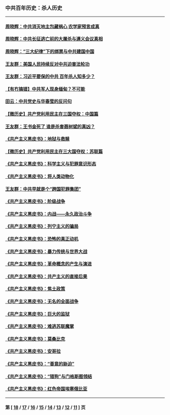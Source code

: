### 中共百年历史：杀人历史
---
#### [周晓辉：中共消灭地主包藏祸心 农学家预言成真](../../pages/nf1176106/n12958960.md?05290430) 
#### [周晓辉：中共长征逃亡前的大屠杀与遵义会议真相](../../pages/nf1176106/n12888747.md?05290430) 
#### [周晓辉：“三大纪律”下的绑票与中共建国中国](../../pages/nf1176106/n12882305.md?05290430) 
#### [王友群：美国人民持续反对中共迫害法轮功](../../pages/nf1176106/n12849121.md?05290430) 
#### [王友群：习近平要保的中共 百年杀人知多少？](../../pages/nf1176106/n12833861.md?05290430) 
#### [【有冇搞错】中共军人现身缅甸？不可能](../../pages/nf1176106/n12773250.md?05290430) 
#### [田云：中共党史与华春莹的反问句](../../pages/nf1176106/n12765178.md?05290430) 
#### [【微历史】共产党利用民主在三国夺权：中国篇](../../pages/nf1176106/n12740955.md?05290430) 
#### [王友群：王书金死了 谁是杀害聂树斌的真凶？](../../pages/nf1176106/n12728677.md?05290430) 
#### [《共产主义黑皮书》：地狱与救赎](../../pages/nf1176106/n12705614.md?05290430) 
#### [【微历史】共产党利用民主在三大国夺权：苏联篇](../../pages/nf1176106/n12707756.md?05290430) 
#### [《共产主义黑皮书》：科学主义与犯罪意识形态](../../pages/nf1176106/n12700684.md?05290430) 
#### [《共产主义黑皮书》：将人类动物化](../../pages/nf1176106/n12696212.md?05290430) 
#### [王友群：中共早就是个“跨国犯罪集团”](../../pages/nf1176106/n12696339.md?05290430) 
#### [《共产主义黑皮书》：阶级战争](../../pages/nf1176106/n12690702.md?05290430) 
#### [《共产主义黑皮书》：内战——永久政治斗争](../../pages/nf1176106/n12685891.md?05290430) 
#### [《共产主义黑皮书》：列宁主义的骗局](../../pages/nf1176106/n12671223.md?05290430) 
#### [《共产主义黑皮书》：恐怖的真正动机](../../pages/nf1176106/n12666294.md?05290430) 
#### [《共产主义黑皮书》：暴力传统与世界大战](../../pages/nf1176106/n12660322.md?05290430) 
#### [《共产主义黑皮书》：革命概念的产生与演进](../../pages/nf1176106/n12655045.md?05290430) 
#### [《共产主义黑皮书》：共产主义的直接后果](../../pages/nf1176106/n12644821.md?05290430) 
#### [《共产主义黑皮书》：焦土政策](../../pages/nf1176106/n12640254.md?05290430) 
#### [《共产主义黑皮书》：无名的全面战争](../../pages/nf1176106/n12633845.md?05290430) 
#### [《共产主义黑皮书》：巨大的监狱](../../pages/nf1176106/n12623116.md?05290430) 
#### [《共产主义黑皮书》：难逃苏联魔掌](../../pages/nf1176106/n12613254.md?05290430) 
#### [《共产主义黑皮书》：莫桑比克](../../pages/nf1176106/n12596409.md?05290430) 
#### [《共产主义黑皮书》：安哥拉](../../pages/nf1176106/n12585438.md?05290430) 
#### [《共产主义黑皮书》：“善意的胁迫”](../../pages/nf1176106/n12575454.md?05290430) 
#### [《共产主义黑皮书》：“猎狗”与门格斯图领结](../../pages/nf1176106/n12570100.md?05290430) 
#### [《共产主义黑皮书》：红色帝国埃塞俄比亚](../../pages/nf1176106/n12564156.md?05290430) 

---
#### 第 [ [18](./18.md?05290430) / [17](./17.md?05290430) / [16](./16.md?05290430) / [15](./15.md?05290430) / [14](./14.md?05290430) / [13](./13.md?05290430) / [12](./12.md?05290430) / [11](./11.md?05290430) ] 页
